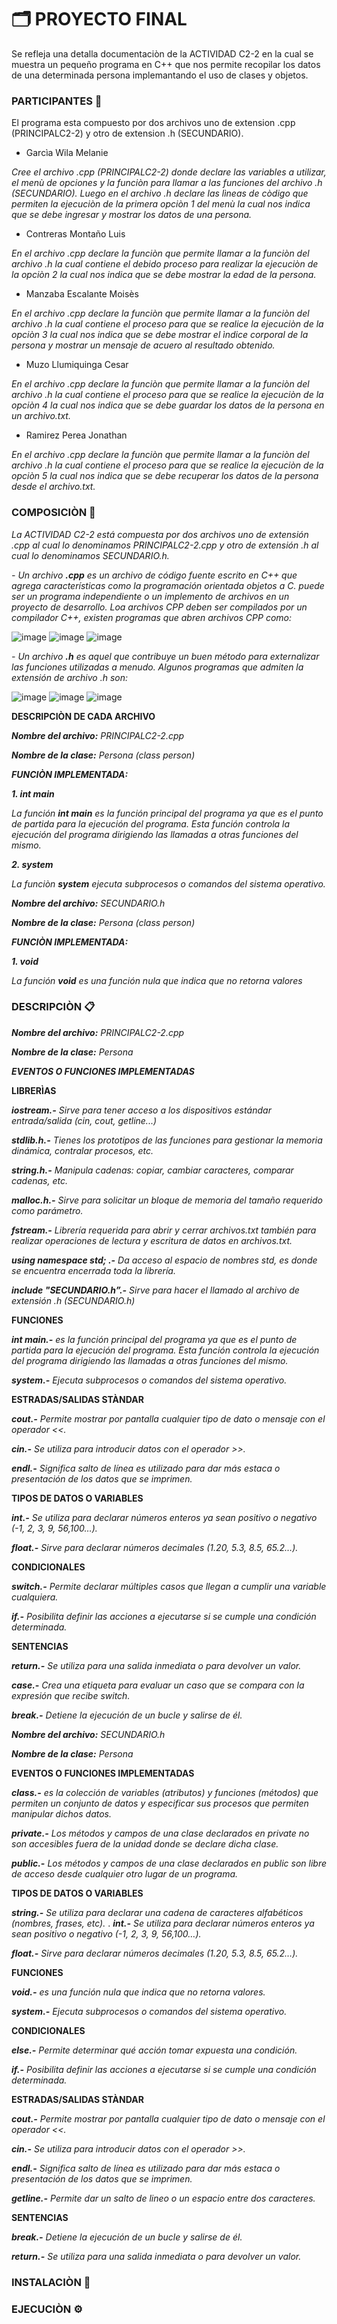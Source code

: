 # 🗂 PROYECTO FINAL
Se refleja una detalla documentaciòn de la ACTIVIDAD C2-2 en la cual se muestra un pequeño programa en C++ que nos permite recopilar los datos de una determinada persona implemantando el uso de clases y objetos.

### PARTICIPANTES 📝
El programa esta compuesto por dos archivos uno de extension .cpp (PRINCIPALC2-2) y otro de extension .h (SECUNDARIO).
- Garcìa Wila Melanie

_Cree el archivo .cpp (PRINCIPALC2-2) donde declare las variables a utilizar, el menù de opciones y la funciòn para llamar a las  funciones del archivo .h (SECUNDARIO). Luego en el archivo .h declare las lìneas de còdigo que permiten la ejecuciòn de la primera opciòn 1 del menù la cual nos indica que se debe ingresar y mostrar los datos de una persona._
- Contreras Montaño Luis 

_En el archivo .cpp declare la funciòn que permite llamar a la funciòn del archivo .h la cual contiene el debido proceso para realizar la ejecuciòn de la opciòn 2 la cual nos indica que se debe mostrar la edad de la persona._ 
- Manzaba Escalante Moisès

_En el archivo .cpp declare la funciòn que permite llamar a la funciòn del archivo .h la cual contiene el proceso para que se realice la ejecuciòn de la opciòn 3 la cual nos indica que se debe mostrar el ìndice corporal de la persona y mostrar un mensaje de acuero al resultado obtenido._
- Muzo Llumiquinga Cesar

_En el archivo .cpp declare la funciòn que permite llamar a la funciòn del archivo .h la cual contiene el proceso para que se realice la ejecuciòn de la opciòn 4 la cual nos indica que se debe guardar los datos de la persona en un archivo.txt._ 
- Ramirez Perea Jonathan

_En el archivo .cpp declare la funciòn que permite llamar a la funciòn del archivo .h la cual contiene el proceso para que se realice la ejecuciòn de la opciòn 5 la cual nos indica que se debe recuperar los datos de la persona desde el archivo.txt._ 

### COMPOSICIÒN 📖

_La ACTIVIDAD C2-2 está compuesta por dos archivos uno de extensión .cpp al cual lo denominamos  PRINCIPALC2-2.cpp y otro de extensión .h al cual lo denominamos SECUNDARIO.h._

_- Un archivo **.cpp** es un archivo de código fuente escrito en C++ que  agrega características como la programación orientada objetos a C. puede ser un programa independiente o un implemento de archivos en un proyecto de desarrollo. Loa archivos CPP deben ser compilados por un compilador C++, existen programas que abren archivos CPP como:_

![image](https://user-images.githubusercontent.com/86171662/126726263-78f5ba1b-a2c8-418c-b2be-1264d8014915.png) ![image](https://user-images.githubusercontent.com/86171662/126726275-3f9bebb1-c604-41fe-bbfa-0ff387403d8b.png) ![image](https://user-images.githubusercontent.com/86171662/126726285-ccfee5ee-d25c-4b72-8d8a-08a6552ab779.png)

_- Un archivo **.h** es aquel que contribuye un buen método para externalizar las funciones utilizadas a menudo. Algunos programas que admiten la extensión de archivo .h son:_

![image](https://user-images.githubusercontent.com/86171662/126726410-4b942e37-0ca5-4a7b-b5ec-1d5e0c809cb2.png) ![image](https://user-images.githubusercontent.com/86171662/126726424-8ff6bd01-f2a0-4a5c-9b99-992b2fa9bb9c.png) ![image](https://user-images.githubusercontent.com/86171662/126726436-18c4e836-66b9-4ebc-bad0-25ca6ff551ad.png)

**DESCRIPCIÒN DE CADA ARCHIVO** 

_**Nombre del archivo:** PRINCIPALC2-2.cpp_

_**Nombre de la clase:** Persona (class person)_

_**FUNCIÒN IMPLEMENTADA:**_

_**1. int main**_

_La función **int main** es la función principal del programa ya que es el punto de partida para la ejecución del programa. Esta función controla la ejecución del programa dirigiendo las llamadas a otras funciones del mismo._ 

_**2. system**_

_La funciòn **system** ejecuta subprocesos o comandos del sistema operativo._

_**Nombre del archivo:** SECUNDARIO.h_

_**Nombre de la clase:** Persona (class person)_

_**FUNCIÒN IMPLEMENTADA:**_

_**1. void**_

_La función **void** es una función nula que indica que no retorna valores_ 

### DESCRIPCIÒN 📋

_**Nombre del archivo:** PRINCIPALC2-2.cpp_

_**Nombre de la clase:** Persona_

_**EVENTOS O FUNCIONES IMPLEMENTADAS**_

**LIBRERÌAS**

_**iostream.-** Sirve para tener acceso a los dispositivos estándar entrada/salida (cin, cout, getline...)_

_**stdlib.h.-** Tienes los prototipos de las funciones para gestionar la memoria dinámica, contralar procesos, etc._

_**string.h.-** Manipula cadenas: copiar, cambiar caracteres, comparar cadenas, etc._

_**malloc.h.-** Sirve para solicitar un bloque de memoria del tamaño requerido como parámetro._

_**fstream.-** Librería requerida para abrir y cerrar archivos.txt también para realizar operaciones de lectura y escritura de datos en archivos.txt._

_**using namespace std; .-** Da acceso al espacio de nombres std, es donde se encuentra encerrada toda la librería._

_**include "SECUNDARIO.h”.-** Sirve para hacer el llamado al archivo de extensión .h (SECUNDARIO.h)_

  
**FUNCIONES**

_**int main.-** es la función principal del programa ya que es el punto de partida para la ejecución del programa. Esta función controla la ejecución del programa dirigiendo las llamadas a otras funciones del mismo._

_**system.-** Ejecuta subprocesos o comandos del sistema operativo._
  
**ESTRADAS/SALIDAS STÀNDAR**

_**cout.-** Permite mostrar por pantalla cualquier tipo de dato o mensaje con el operador <<._

_**cin.-** Se utiliza para introducir datos con el operador >>._

_**endl.-** Significa salto de línea es utilizado para dar más estaca o presentación de los datos que se imprimen._
  
**TIPOS DE DATOS O VARIABLES**

_**int.-** Se utiliza para declarar números enteros ya sean positivo o negativo (-1, 2, 3, 9, 56,100…)._

_**float.-** Sirve para declarar números decimales (1.20, 5.3, 8.5, 65.2…)._
  
**CONDICIONALES**

_**switch.-** Permite declarar múltiples casos que llegan a cumplir una variable cualquiera._

_**if.-** Posibilita definir las acciones a ejecutarse si se cumple una condición determinada._
  
**SENTENCIAS** 

_**return.-** Se utiliza para una salida inmediata o para devolver un valor._

_**case.-** Crea una etiqueta para evaluar un caso que se compara con la expresión que recibe switch._

_**break.-** Detiene la ejecución de un bucle y salirse de él._
  
_**Nombre del archivo:** SECUNDARIO.h_

_**Nombre de la clase:** Persona_

**EVENTOS O FUNCIONES IMPLEMENTADAS**

_**class.-** es la colección de variables (atributos) y funciones (métodos) que permiten un conjunto de datos y especificar sus procesos que permiten manipular dichos datos._

_**private.-** Los métodos y campos de una clase declarados en private no son accesibles fuera de la unidad donde se declare dicha clase._

_**public.-** Los métodos y campos de una clase declarados en public son libre de acceso desde cualquier otro lugar de un programa._
  
**TIPOS DE DATOS O VARIABLES**

_**string.-** Se utiliza para declarar una cadena de caracteres alfabéticos (nombres, frases, etc)._
.
_**int.-** Se utiliza para declarar números enteros ya sean positivo o negativo (-1, 2, 3, 9, 56,100…)._

_**float.-** Sirve para declarar números decimales (1.20, 5.3, 8.5, 65.2…)._
  
**FUNCIONES**

_**void.-** es una función nula que indica que no retorna valores._ 

_**system.-** Ejecuta subprocesos o comandos del sistema operativo._
  
**CONDICIONALES**

_**else.-** Permite determinar qué acción tomar expuesta una condición._

_**if.-** Posibilita definir las acciones a ejecutarse si se cumple una condición determinada._
  
**ESTRADAS/SALIDAS STÀNDAR**

_**cout.-** Permite mostrar por pantalla cualquier tipo de dato o mensaje con el operador <<._

_**cin.-** Se utiliza para introducir datos con el operador >>._

_**endl.-** Significa salto de línea es utilizado para dar más estaca o presentación de los datos que se imprimen._ 

_**getline.-** Permite dar un salto de lineo o un espacio entre dos caracteres._
  
**SENTENCIAS** 

_**break.-** Detiene la ejecución de un bucle y salirse de él._

_**return.-** Se utiliza para una salida inmediata o para devolver un valor._

### INSTALACIÒN 🔧

### EJECUCIÒN ⚙️
